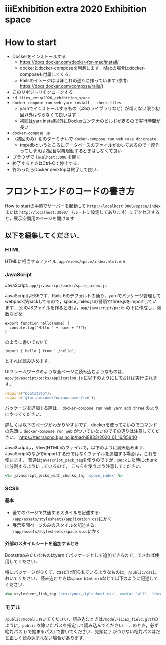 # iiiExhibition extra 2020 Exhibition space

# How to start

* Dockerをインストールする
    * https://docs.docker.com/docker-for-mac/install/
    * dockerとdocker-composeを利用します．Macの場合はdocker-composeも付属してくる．
    * Railsのイメージはほぼこれの通りに作っています (参考: https://docs.docker.com/compose/rails/)
* このリポジトリをクローンする
* `cd iiiex_extra2020_exhibition_space`
* `docker-compose run web yarn install --check-files`
    * yarnでインストールするもの（JSのライブラリなど）が増えない限り初回以外はやらなくて良いはず
    * 初回はyarn install以外にDockerコンテナのビルドが走るので実行時間が長い
* `docker-compose up`
* （初回のみ）別のターミナルで `docker-compose run web rake db:create`
    * tmp/dbというところにデータベースのファイルがおいてあるので一度作ってしまえば2回目以降起動するときはしなくて良い
* ブラウザで `localhost:3000` を開く
* 終了するときはCtrl-Cで停止する．
* 終わったらDocker desktopは終了して良い．


# フロントエンドのコードの書き方

How to startの手順でサーバーを起動して `http://localhost:3000/space/index` または `http://localhost:3000/` （ルートに設定してあります）にアクセスすると，展示空間用のページを開けます

## 以下を編集してください．

### HTML
HTMLに相当するファイル: `app/views/space/index.html.erb`

### JavaScript
JavaScript: `app/javascript/packs/space_index.js`

JavaScriptはES6です．Rails 6のデフォルトの通り，yarnでパッケージ管理してwebpackがpackしてるので，space_index.jsの冒頭でthree.jsをimportしています．
別のJSファイルを作るときは，`app/javascript/packs` の下に作成し，関数などを

```
export function hello(name) {
  console.log("Hello " + name + "!");
}
```

のように書いておいて

```
import { hello } from './hello';
```

とすれば読み込めます．

UIフレームワークのような全ページに読み込むようなものは，`app/javascript/packs/application.js` に以下のようにしておけば実行されます．

```javascript
require("bootstrap");
require("@fortawesome/fontawesome-free");

```

パッケージを追加する際は，
`docker-compose run web yarn add three`
のようにやってください．

詳しくは以下のページがわかりやすいです．dockerを使ってないのでコマンドの先頭に `docker-compose run web` がついていないのでその辺りは注意してください．
https://techracho.bpsinc.jp/hachi8833/2020_01_16/85940


JavaScriptは，View(HTML)のファイルで，以下のように読み込みます．
JavaScriptのなかでimportする形ではなくファイルを追加する場合は，これを使います．
普通は`javascript_pack_tag`を使うのですが，packした時にchunkに分割するようにしているので，
こちらを使うよう注意してください．

```ruby
<%= javascript_packs_with_chunks_tag 'space_index' %>
```

### SCSS

#### 基本

* 全てのページで共通するスタイルを記述する: `/app/assets/stylesheets/application.css`にかく
* 展示空間ページのみのスタイルを記述する: `/app/assets/stylesheets/space.scss`にかく

#### 外部のスタイルシートを追加するとき

Bootstrapみたいなものはyarnでパッケージとして追加できるので，できれば使用してください．

特にパッケージがなくて，cssだけ配られているようなものは，`/public/css`においてください．
読み込むときは`space.html.erb`などで以下のように記述してください．

```ruby
<%= stylesheet_link_tag '/css/your_stylesheet.css', media: 'all', 'data-turbolinks-track': 'reload' %>
```

### モデル

`/public/model`においてください．読み込むときは`/model/iiiEx_field.gltf`のように，`public` を除いたパスを指定して読み込んでください．
このとき，必ず絶対パス (`/`で始まるパス) で書いてください．先頭に `/` がつかない相対パスはだと正しく読み込まれない場合があります．